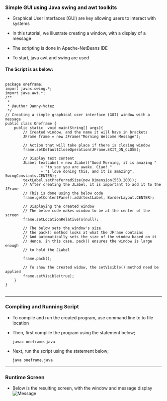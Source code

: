 ### Simple GUI using Java swing and awt  toolkits
- Graphical User Interfaces (GUI) are key allowing users to interact with systems
- In this tutorial, we illustrate creating a window, with a display of a message
- The scripting is done in Apache-NetBeans IDE

- To start, java awt and swing are used
#### The Script is as below:
<pre>
<code>
package oneframe;
import javax.swing.*;
import java.awt.*;
/**
 *
 * @author Danny-Votez
 */
// Creating a simple graphical user interface (GUI) window with a message
public class Oneframe {
    public static  void main(String[] args){
        // Created window, and the name it will have in brackets
        JFrame frame = new JFrame("Morning Welcome Message");
        
        // Action that will take place if there is closing window        
        frame.setDefaultCloseOperation(JFrame.EXIT_ON_CLOSE);
        
        // Display text content
        JLabel textLabel = new JLabel("Good Morning, it is amazing "
                + "to see you are awake. Ciao! "
                + "I love doning this, and it is amazing", SwingConstants.CENTER);
        textLabel.setPreferredSize(new Dimension(550,200));
        // After creating the JLabel, it is important to add it to the JFrame
        // This is done using the below code
        frame.getContentPane().add(textLabel, BorderLayout.CENTER);
        
        // Displaying the created window
        // The below code makes window to be at the center of the screen
        frame.setLocationRelativeTo(null);
        
        // The below sets the window's size
        // the pack() method looks at what the JFrame contains
        // And automatically sets the size of the window based on it
        // Hence, in this case, pack() ensures the window is large enough
        // to hold the JLabel
        
        frame.pack();
        
        // To show the created widow, the setVisible() method need be applied
        frame.setVisible(true);        
    }    
}
</code>
</pre>
<hr>

### Compiling and Running Script
- To compile and run the created program, use command line to to file location
- Then, first complile the program using the statement below;

     <code>javac oneframe.java</code>

- Next, run the script using the statement below;

     <code>java oneframe.java</code>
<hr>

### Runtime Screen
- Below is the resulting screen, with the window and message display
![Message](https://user-images.githubusercontent.com/77758884/137915999-095fe41f-2e1a-40e9-9977-21299c50dc00.jpg)
